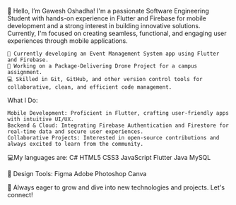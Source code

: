 👋 Hello, I’m Gawesh Oshadha!
I'm a passionate Software Engineering Student with hands-on experience in Flutter and Firebase for mobile development and a strong interest in building innovative solutions. Currently, I'm focused on creating seamless, functional, and engaging user experiences through mobile applications.

    🔧 Currently developing an Event Management System app using Flutter and Firebase.
    🚀 Working on a Package-Delivering Drone Project for a campus assignment.
    💻 Skilled in Git, GitHub, and other version control tools for collaborative, clean, and efficient code management.

What I Do:

    Mobile Development: Proficient in Flutter, crafting user-friendly apps with intuitive UI/UX.
    Backend & Cloud: Integrating Firebase Authentication and Firestore for real-time data and secure user experiences.
    Collaborative Projects: Interested in open-source contributions and always excited to learn from the community.


💻My languages are: C# HTML5 CSS3 JavaScript Flutter Java MySQL

🎨 Design Tools: Figma Adobe Photoshop Canva


🌱 Always eager to grow and dive into new technologies and projects. Let's connect!
